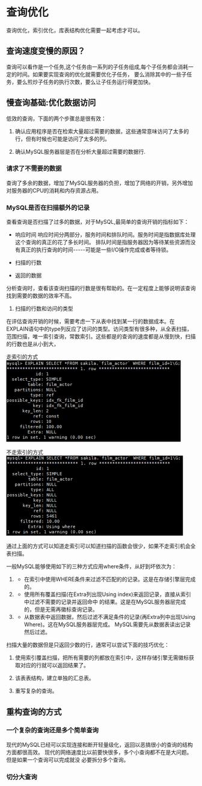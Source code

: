 # 查询优化

查询优化，索引优化，库表结构优化需要一起考虑才可以。

## 查询速度变慢的原因？

查询可以看作是一个任务,这个任务由一系列的子任务组成,每个子任务都会消耗一定的时间。如果要实现查询的优化就需要优化子任务，
要么消除其中的一些子任务，要么煎炒子任务的执行次数，要么让子任务运行得更加快。


## 慢查询基础:优化数据访问

低效的查询，下面的两个步骤总是很有效：

1. 确认应用程序是否在检索大量超过需要的数据，这些通常意味访问了太多的行，但有时候也可能是访问了太多的列。

2. 确认MySQL服务器层是否在分析大量超过需要的数据行.


### 请求了不需要的数据

查询了多余的数据，增加了MySQL服务器的负担，增加了网络的开销，另外增加对服务器的CPU的消耗和内存资源占用。



### MySQL是否在扫描额外的记录

查看查询是否扫描了过多的数据，对于MySQL,最简单的查询开销的指标如下：

* 响应时间
响应时间分两部分，服务时间和排队时间。服务时间是指数据库处理这个查询的真正的花了多长时间。
排队时间是指服务器因为等待某些资源而没有真正的执行查询的时间-----可能是一些I/O操作完成或者等待锁。





* 扫描的行数
* 返回的数据

分析查询时，查看该查询扫描的行数是很有帮助的。在一定程度上能够说明该查询找到需要的数据的效率不高。

 1. 扫描的行数和访问的类型
 
 在评估查询开销的时候，需要考虑一下从表中找到某一行的数据成本。在EXPLAIN语句中的type列反应了访问的类型。访问类型有很多种，从全表扫描，
 范围扫描，唯一索引查询，常数索引。这些都是的查询的速度都是从慢到快，扫描的行数也是从小到大，
 
  走索引的方式
![扫描的行数和访问的类型](images/scan_rows.png)

  不走索引的方式
![扫描的行数和访问的类型](images/scan_rows_2.png)  
  
通过上面的方式可以知道走索引可以知道扫描的函数会很少，如果不走索引机会全表扫描。


一般MySQL能够使用如下的三种方式应用where条件，从好到坏依次为：
1. * 在索引中使用WHERE条件来过滤不匹配的的记录。这是在存储引擎层完成的。

2. * 使用所有覆盖扫描(在Extra列出现Using index)来返回记录，直接从索引中过滤不需要的记录并返回命中
的结果。这是在MySQL服务器层完成的，但是无需再徽标查询记录。


3. * 从数据表中返回数据，然后过滤不满足条件的记录(再Extra列中出现Using Where)。这在MySQL服务器层完成。
MySQL需要先从数据表读出记录然后过滤。


扫描大量的数据但是只返回少数的行，通常可以尝试下面的技巧优化：

1. 使用索引覆盖扫描，把所有需要的列都放在索引中，这样存储引擎无需徽标获取对应的行就可以返回结果了。

2. 该表表结构，建立单独的汇总表。

3. 重写复杂的查询。


  
  
## 重构查询的方式

### 一个复杂的查询还是多个简单查询

现代的MySQL已经可以实现连接和断开轻量级化，返回以恶搞很小的查询的结构方面都很高效。
现代的网络速度比以前要快很多，多个小查询都不在是大问题。但是如果一个查询可以完成就没
必要拆分多个查询。



### 切分大查询






















     

















































